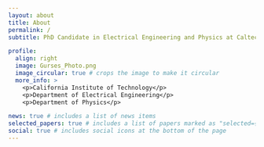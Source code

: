 ```yaml
---
layout: about
title: About
permalink: /
subtitle: PhD Candidate in Electrical Engineering and Physics at Caltech

profile:
  align: right
  image: Gurses_Photo.png
  image_circular: true # crops the image to make it circular
  more_info: >
    <p>California Institute of Technology</p>
    <p>Department of Electrical Engineering</p>
    <p>Department of Physics</p>

news: true # includes a list of news items
selected_papers: true # includes a list of papers marked as "selected={true}"
social: true # includes social icons at the bottom of the page
---
```



